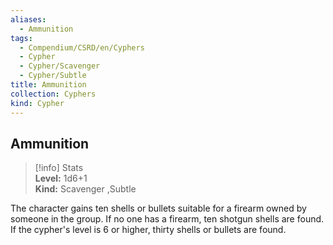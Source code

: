 ```yaml
---
aliases:
  - Ammunition
tags:
  - Compendium/CSRD/en/Cyphers
  - Cypher
  - Cypher/Scavenger
  - Cypher/Subtle
title: Ammunition
collection: Cyphers
kind: Cypher
---
```

## Ammunition  
>[!info] Stats  
> **Level:** 1d6+1  
> **Kind:** Scavenger ,Subtle
  
The character gains ten shells or bullets suitable for a firearm owned by someone in the group. If no one has a firearm, ten shotgun shells are found. If the cypher's level is 6 or higher, thirty shells or bullets are found.